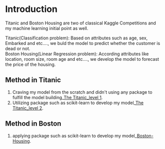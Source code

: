 # Introduction
Titanic and Boston Housing are two of classical Kaggle Competitions and my machine learning initial point as well.    
   
Titanic(Classification problem): Based on attributes such as age, sex, Embarked and etc...., we buld the model to predict whether the customer is dead or not.  
Boston Housing(Linear Regression problem): According attributes like location, room size, room age and etc...., we develop the model to forecast the price of the housing.

## Method in Titanic
1. Craving my model from the scratch and didn't using any package to fulfill the model building_[The Titanic_level 1](https://github.com/johnny880624/Titanic-Machine-Learning/blob/main/Titanic%26BostonHousing/titanic_level1.py).  
2. Utilizing package such as scikit-learn to develop my model_[The Titanic_level 2](https://github.com/johnny880624/Titanic-Machine-Learning/blob/main/Titanic%26BostonHousing/titanic_level2.py).  
## Method in Boston
1. applying package such as scikit-learn to develop my model_[Boston-Housing](https://github.com/johnny880624/Titanic-Machine-Learning/blob/main/Titanic%26BostonHousing/boston_housing_competition.py).

